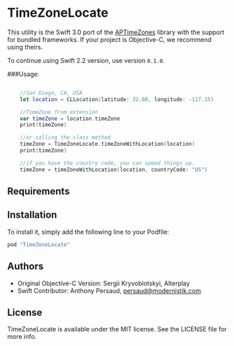 # TimeZoneLocate

This utility is the Swift 3.0 port of the [APTimeZones](https://github.com/Alterplay/APTimeZones) library with the support for bundled frameworks. If your project is Objective-C, we recommend using theirs.

To continue using Swift 2.2 version, use version `0.1.0`.

###Usage:

```swift

    //San Diego, CA, USA
    let location = CLLocation(latitude: 32.88, longitude: -117.15)

    //TimeZone from extension
    var timeZone = location.timeZone
    print(timeZone)

    //or calling the class method
    timeZone = TimeZoneLocate.timeZoneWithLocation(location)
    print(timeZone)

    //if you have the country code, you can speed things up.
    timeZone = timeZoneWithLocation(location, countryCode: "US")

```

## Requirements

## Installation

To install it, simply add the following line to your Podfile:

```ruby
pod "TimeZoneLocate"
```

## Authors
 * Original Objective-C Version: Sergii Kryvoblotskyi, Alterplay
 * Swift Contributor: Anthony Persaud, persaud@modernistik.com

## License

TimeZoneLocate is available under the MIT license. See the LICENSE file for more info.
